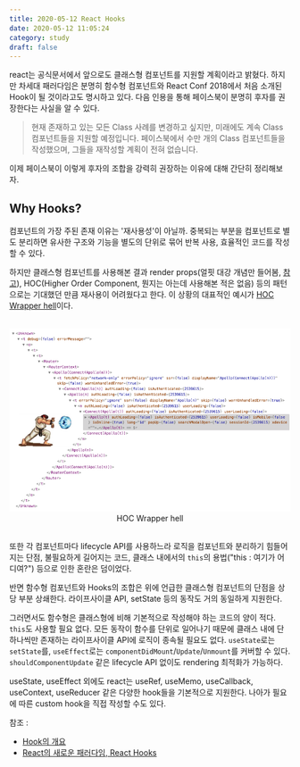 ```yaml
---
title: 2020-05-12 React Hooks
date: 2020-05-12 11:05:24
category: study
draft: false
---
```


react는 공식문서에서 앞으로도 클래스형 컴포넌트를 지원할 계획이라고 밝혔다. 하지만 차세대 패러다임은 분명히 함수형 컴포넌트와 React Conf 2018에서 처음 소개된 Hook이 될 것이라고도 명시하고 있다. 다음 인용을 통해 페이스북이 분명히 후자를 권장한다는 사실을 알 수 있다.

> 현재 존재하고 있는 모든 Class 사례를 변경하고 싶지만, 미래에도 계속 Class 컴포넌트들을 지원할 예정입니다. 페이스북에서 수만 개의 Class 컴포넌트들을 작성했으며, 그들을 재작성할 계획이 전혀 없습니다.

이제 페이스북이 이렇게 후자의 조합을 강력히 권장하는 이유에 대해 간단히 정리해보자.

## Why Hooks?

컴포넌트의 가장 주된 존재 이유는 '재사용성'이 아닐까. 중복되는 부분을 컴포넌트로 별도 분리하면 유사한 구조와 기능을 별도의 단위로 묶어 반복 사용, 효율적인 코드를 작성할 수 있다.

하지만 클래스형 컴포넌트를 사용해본 결과 render props(얼핏 대강 개념만 들어봄, [참고](https://medium.com/@la.place/react-render-props-pattern-1c53a6b9645c)), HOC(Higher Order Component, 뭔지는 아는데 사용해본 적은 없음) 등의 패턴으로는 기대했던 만큼 재사용이 어려웠다고 한다. 이 상황의 대표적인 예시가 [HOC Wrapper hell](https://medium.com/@jackyef/react-hooks-why-we-should-embrace-it-86e408663ad6)이다.

<br>

<div align="center"><img src="./images/051201.png" />HOC Wrapper hell</div>

<br>

또한 각 컴포넌트마다 lifecycle API를 사용하느라 로직을 컴포넌트와 분리하기 힘들어지는 단점, 불필요하게 길어지는 코드, 클래스 내에서의 `this`의 용법("this : 여기가 어디여?") 등으로 인한 혼란은 덤이었다.

반면 함수형 컴포넌트와 Hooks의 조합은 위에 언급한 클래스형 컴포넌트의 단점을 상당 부분 상쇄한다. 라이프사이클 API, setState 등의 동작도 거의 동일하게 지원한다.

그러면서도 함수형은 클래스형에 비해 기본적으로 작성해야 하는 코드의 양이 적다. `this`도 사용할 필요 없다. 모든 동작이 함수를 단위로 일어나기 때문에 클래스 내에 단 하나씩만 존재하는 라이프사이클 API에 로직이 종속될 필요도 없다. `useState`로는 `setState`를, `useEffect`로는 `componentDidMount`/`Update`/`Unmount`를 커버할 수 있다. `shouldComponentUpdate` 같은 lifecycle API 없이도 rendering 최적화가 가능하다.

useState, useEffect 외에도 react는 useRef, useMemo, useCallback, useContext, useReducer 같은 다양한 hook들을 기본적으로 지원한다. 나아가 필요에 따른 custom hook을 직접 작성할 수도 있다.

참조 :

- [Hook의 개요](https://ko.reactjs.org/docs/hooks-intro.html)
- [React의 새로운 패러다임, React Hooks](https://velog.io/@vies00/React-Hooks)
